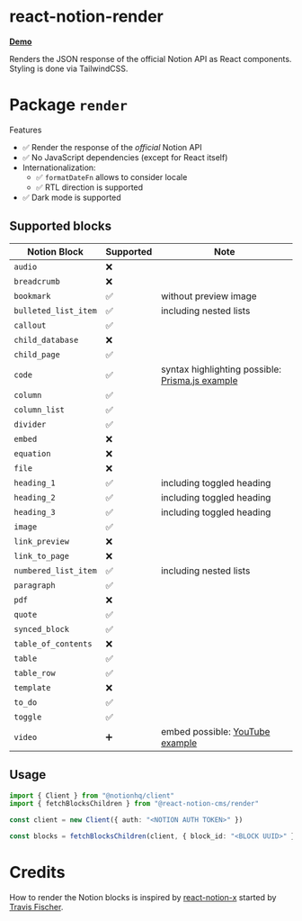 # react-notion-render

**[Demo](https://xennis.github.io/react-notion-render/)**

Renders the JSON response of the official Notion API as React components. Styling is done via TailwindCSS.

# Package `render`

Features

- ✅ Render the response of the _official_ Notion API
- ✅ No JavaScript dependencies (except for React itself)
- Internationalization:
  - ✅ `formatDateFn` allows to consider locale
  - ✅ RTL direction is supported
- ✅ Dark mode is supported

## Supported blocks

| Notion Block         | Supported | Note                                                                                                   |
| -------------------- | --------- | ------------------------------------------------------------------------------------------------------ |
| `audio`              | ❌        |                                                                                                        |
| `breadcrumb`         | ❌        |                                                                                                        |
| `bookmark`           | ✅        | without preview image                                                                                  |
| `bulleted_list_item` | ✅        | including nested lists                                                                                 |
| `callout`            | ✅        |                                                                                                        |
| `child_database`     | ❌        |                                                                                                        |
| `child_page`         | ✅        |                                                                                                        |
| `code`               | ✅        | syntax highlighting possible: [Prisma.js example](https://xennis.github.io/react-notion-render/custom) |
| `column`             | ✅        |                                                                                                        |
| `column_list`        | ✅        |                                                                                                        |
| `divider`            | ✅        |                                                                                                        |
| `embed`              | ❌        |                                                                                                        |
| `equation`           | ❌        |                                                                                                        |
| `file`               | ❌        |                                                                                                        |
| `heading_1`          | ✅        | including toggled heading                                                                              |
| `heading_2`          | ✅        | including toggled heading                                                                              |
| `heading_3`          | ✅        | including toggled heading                                                                              |
| `image`              | ✅        |                                                                                                        |
| `link_preview`       | ❌        |                                                                                                        |
| `link_to_page`       | ❌        |                                                                                                        |
| `numbered_list_item` | ✅        | including nested lists                                                                                 |
| `paragraph`          | ✅        |                                                                                                        |
| `pdf`                | ❌        |                                                                                                        |
| `quote`              | ✅        |                                                                                                        |
| `synced_block`       | ✅        |                                                                                                        |
| `table_of_contents`  | ❌        |                                                                                                        |
| `table`              | ✅        |                                                                                                        |
| `table_row`          | ✅        |                                                                                                        |
| `template`           | ❌        |                                                                                                        |
| `to_do`              | ✅        |                                                                                                        |
| `toggle`             | ✅        |                                                                                                        |
| `video`              | ➕        | embed possible: [YouTube example](https://xennis.github.io/react-notion-render/custom)                 |

## Usage

```typescript
import { Client } from "@notionhq/client"
import { fetchBlocksChildren } from "@react-notion-cms/render"

const client = new Client({ auth: "<NOTION AUTH TOKEN>" })

const blocks = fetchBlocksChildren(client, { block_id: "<BLOCK UUID>" }, {})
```

# Credits

How to render the Notion blocks is inspired by [react-notion-x](https://github.com/NotionX/react-notion-x) started by [Travis Fischer](https://github.com/transitive-bullshit).
